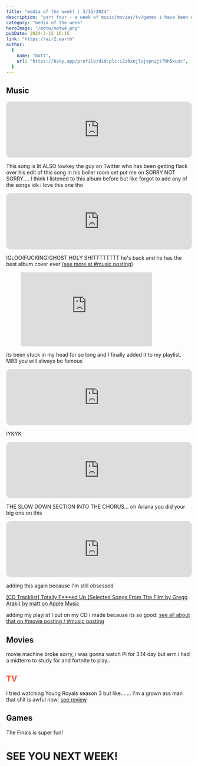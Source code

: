 ```yaml
---
title: "media of the week! | 3/15/2024"
description: "part four - a week of music/movies/tv/games i have been enjoying throughout the past week!"
category: "media of the week"
heroImage: "/motw/motw4.png"
pubDate: 2024-3-15 16:15
link: "https://air2.earth"
author:
  {
    name: "matt",
    url: "https://bsky.app/profile/did:plc:i2z6xnjlsjvpnijtfhh5xunc",
  }
---
```


## <span class="npf_color_ross">Music</span>

<iframe style="border-radius:12px" src="https://open.spotify.com/embed/track/55gnBQAhU5rGzLsXTAx2MM?utm_source=generator" width="100%" height="152" frameBorder="0" allowfullscreen="" allow="autoplay; clipboard-write; encrypted-media; fullscreen; picture-in-picture" loading="lazy"></iframe>

This song is lit ALSO lowkey the guy on Twitter who has been getting flack over his edit of this song in his boiler room set put me on SORRY NOT SORRY.... I think I listened to this album before but like forgot to add any of the songs idk i love this one tho

<iframe style="border-radius:12px" src="https://open.spotify.com/embed/track/0rR1wgJWRR4FH14QfWhzHO?utm_source=generator" width="100%" height="152" frameBorder="0" allowfullscreen="" allow="autoplay; clipboard-write; encrypted-media; fullscreen; picture-in-picture" loading="lazy"></iframe>

IGLOO(FUCKING)GHOST HOLY SHITTTTTTTT he's back and he has the best album cover ever [(see more at #music posting)](https://www.tumblr.com/thought-tracing/745051473120018432/iglooghost-tidal-memory-exo?source=share)

<figure class="tmblr-full tmblr-embed" data-provider="youtube" data-url="https://www.youtube.com/watch?v=dX3k_QDnzHE&amp;pp=ygURbWlkbmlnaHQgY2l0eSBtODM%3D" data-orig-width="356" data-orig-height="200"><iframe width="356" height="200" id="youtube_iframe" src="https://www.youtube.com/embed/dX3k_QDnzHE?feature=oembed&amp;enablejsapi=1&amp;origin=https://safe.txmblr.com&amp;wmode=opaque" frameborder="0" allow="accelerometer; autoplay; clipboard-write; encrypted-media; gyroscope; picture-in-picture; web-share" allowfullscreen="" title="M83 'Midnight City' Official video"></iframe></figure>

its been stuck in my head for so long and I finally added it to my playlist. M83 you will always be famous

<iframe style="border-radius:12px" src="https://open.spotify.com/embed/track/3AGOgQzp0YcPH41u9p7dOp?utm_source=generator" width="100%" height="152" frameBorder="0" allowfullscreen="" allow="autoplay; clipboard-write; encrypted-media; fullscreen; picture-in-picture" loading="lazy"></iframe>

IYKYK

<iframe style="border-radius:12px" src="https://open.spotify.com/embed/track/0Lmbke3KNVFXtoH2mMSHCw?utm_source=generator" width="100%" height="152" frameBorder="0" allowfullscreen="" allow="autoplay; clipboard-write; encrypted-media; fullscreen; picture-in-picture" loading="lazy"></iframe>

THE SLOW DOWN SECTION INTO THE CHORUS... oh Ariana you did your big one on this

<iframe style="border-radius:12px" src="https://open.spotify.com/embed/track/7y23wOenPKul2aNEF7Dcwr?utm_source=generator" width="100%" height="152" frameBorder="0" allowfullscreen="" allow="autoplay; clipboard-write; encrypted-media; fullscreen; picture-in-picture" loading="lazy"></iframe>

adding this again because I'm still obsessed

[[CD Tracklist] Totally F\*\*\*ed Up (Selected Songs From The Film by Gregg Araki) by matt on Apple Music](https://music.apple.com/us/playlist/cd-tracklist-totally-f-ed-up-selected-songs-from-the/pl.u-EdAVvb3tDxMP73)

adding my playlist I put on my CD I made because its so good: [see all about that on #movie posting / #music posting](https://www.tumblr.com/thought-tracing/744788072375386112/totally-fed-up?source=share)

## <span class="npf_color_chandler">Movies</span>

movie machine broke sorry, i was gonna watch Pi for 3.14 day but erm i had a midterm to study for and fortnite to play..

## <span style="color: #ff4930">TV</span>

I tried watching Young Royals season 3 but like....... i'm a grown ass man that shit is awful now: [see review](https://www.serializd.com/review/13709446)

## <span class="npf_color_monica">Games</span>

The Finals is super fun!

# <span class="npf_color_rachel">SEE YOU NEXT WEEK!</span>
